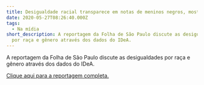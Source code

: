 ```yaml
---
title: Desigualdade racial transparece em notas de meninos negros, mostra pesquisa
date: 2020-05-27T08:26:40.000Z
tags:
  - Na mídia
short_description: A reportagem da Folha de São Paulo discute as desigualdades
  por raça e gênero através dos dados do IDeA.
---
```

A reportagem da Folha de São Paulo discute as desigualdades por raça e gênero através dos dados do IDeA. 

[Clique aqui para a reportagem completa. ](https://www1.folha.uol.com.br/educacao/2019/11/desigualdade-racial-transparece-em-notas-de-meninos-negros-mostra-pesquisa.shtml)
